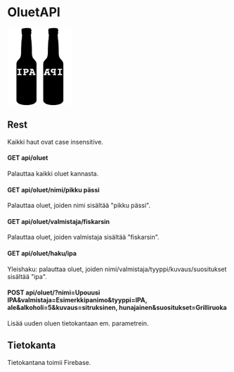 # OluetAPI
![ipa-api](app/resources/ipa-api.png)

## Rest
Kaikki haut ovat case insensitive.
#### GET api/oluet
Palauttaa kaikki oluet kannasta.
#### GET api/oluet/nimi/pikku pässi
Palauttaa oluet, joiden nimi sisältää "pikku pässi".
#### GET api/oluet/valmistaja/fiskarsin
Palauttaa oluet, joiden valmistaja sisältää "fiskarsin".
#### GET api/oluet/haku/ipa
Yleishaku: palauttaa oluet, joiden nimi/valmistaja/tyyppi/kuvaus/suositukset sisältää "ipa".
#### POST api/oluet/?nimi=Upouusi IPA&valmistaja=Esimerkkipanimo&tyyppi=IPA, ale&alkoholi=5&kuvaus=sitruksinen, hunajainen&suositukset=Grilliruoka
Lisää uuden oluen tietokantaan em. parametrein.

## Tietokanta
Tietokantana toimii Firebase.
